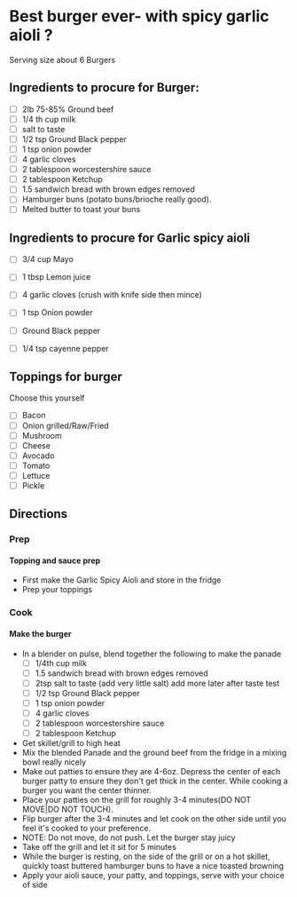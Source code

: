 # Best burger ever- with spicy garlic aioli ?

Serving size about 6 Burgers

## Ingredients to procure for Burger:
- [ ] 2lb 75-85% Ground beef
- [ ] 1/4 th cup milk
- [ ] salt to taste
- [ ] 1/2 tsp Ground Black pepper 
- [ ] 1 tsp onion powder
- [ ] 4 garlic cloves
- [ ] 2 tablespoon worcestershire sauce
- [ ] 2 tablespoon Ketchup
- [ ] 1.5 sandwich bread with brown edges removed
- [ ] Hamburger buns (potato buns/brioche really good).
- [ ] Melted butter to toast your buns

## Ingredients to procure for Garlic spicy aioli
- [ ] 3/4 cup Mayo
- [ ] 1 tbsp Lemon juice
- [ ] 4 garlic cloves (crush with knife side then mince)
- [ ] 1 tsp Onion powder 
- [ ] Ground Black pepper
- [ ] 1/4 tsp cayenne pepper


## Toppings for burger
Choose this yourself
- [ ] Bacon
- [ ] Onion grilled/Raw/Fried
- [ ] Mushroom
- [ ] Cheese
- [ ] Avocado
- [ ] Tomato
- [ ] Lettuce
- [ ] Pickle

## Directions
### Prep
#### Topping and sauce prep
- First make the Garlic Spicy Aioli and store in the fridge
- Prep your toppings
### Cook
#### Make the burger

- In a blender on pulse, blend together the following to make the panade
  - [ ] 1/4th cup milk
  - [ ] 1.5 sandwich bread with brown edges removed
  - [ ] 2tsp salt to taste (add very little salt) add more later after taste test
  - [ ] 1/2 tsp Ground Black pepper 
  - [ ] 1 tsp onion powder
  - [ ] 4 garlic cloves
  - [ ] 2 tablespoon worcestershire sauce
  - [ ] 2 tablespoon Ketchup
- Get skillet/grill to high heat
- Mix the blended Panade and the ground beef from the fridge in a mixing bowl really nicely 
- Make out patties to ensure they are 4-6oz. Depress the center of each burger patty to ensure they don't get thick in the center. While cooking a burger you want the center thinner.
- Place your patties on the grill for roughly 3-4 minutes(DO NOT MOVE|DO NOT TOUCH).
- Flip burger after the 3-4 minutes and let cook on the other side until you feel it's cooked to your preference.
- NOTE: Do not move, do not push. Let the burger stay juicy 
- Take off the grill and let it sit for 5 minutes 
- While the burger is resting, on the side of the grill or on a hot skillet, quickly toast buttered hamburger buns to have a nice toasted browning
- Apply your aioli sauce, your patty, and toppings, serve with your choice of side





